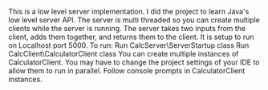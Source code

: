 This is a low level server implementation. I did the project to learn Java's low level
server API. The server is multi threaded so you can create multiple clients while the 
server is running. The server takes two inputs from the client, adds them together, and 
returns them to the client. It is setup to run on Localhost port 5000.
To run: 
Run CalcServer\ServerStartup class
Run CalcClient\CalculatorClient class
You can create multiple instances of CalculatorClient. You may have to change the project
settings of your IDE to allow them to run in parallel. 
Follow console prompts in CalculatorClient instances. 

